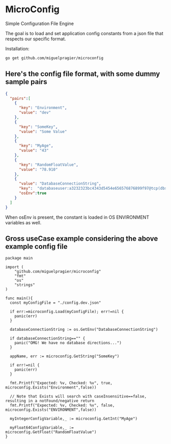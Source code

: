 # MicroConfig
Simple Configuration File Engine

The goal is to load and set application config constants from a json file that respects our specific format.

Installation:
```bash
go get github.com/miguelpragier/microconfig
```

## Here's the config file format, with some dummy sample pairs

```json
{
  "pairs":[
    {
      "key": "Environment",
      "value": "dev"
    },
    {
      "key": "SomeKey",
      "value": "Some Value"
    },
    {
      "key": "MyAge",
      "value": "43"
    },
    {
      "key": "RandomFloatValue",
      "value": "78.910"
    },
    {
      "value": "DatabaseConnectionString",
      "key":  "databaseuser:a3232323bc4343d5454e656576876899f97@tcp(dbs.databaseserv.er)/mydatabase",
      "osEnv":true
    }
  ]
}
```

When osEnv is present, the constant is loaded in OS ENVIRONMENT variables as well.

## Gross useCase example considering the above example config file

```golang
package main

import (
	"github.com/miguelpragier/microconfig"
	"fmt"
	"os"
	"strings"
)

func main(){
  const myConfigFile = "./config.dev.json"
  
  if err:=microconfig.Load(myConfigFile); err!=nil {
    panic(err)
  }
  
  databaseConnectionString := os.GetEnv("DatabaseConnectionString")
  
  if databaseConnectionString=="" {
    panic("OMG! We have no database directions...")
  }
  
  appName, err := microconfig.GetString("SomeKey")
  
  if err!=nil {
    panic(err)
  }
  
  fmt.Printf("Expected: %v, Checked: %v", true, microconfig.Exists("Environment",false))
  
  // Note that Exists will search with caseInsensitive==false, resulting in a notFound/negative return
  fmt.Printf("Expected: %v, Checked: %v", false, microconfig.Exists("ENVIRONMENT",false))
  
  myIntegerConfigVariable,_ := microconfig.GetInt("MyAge")
  
  myFloat64ConfigVariable,_ := microconfig.GetFloat("RandomFloatValue")
}
```
